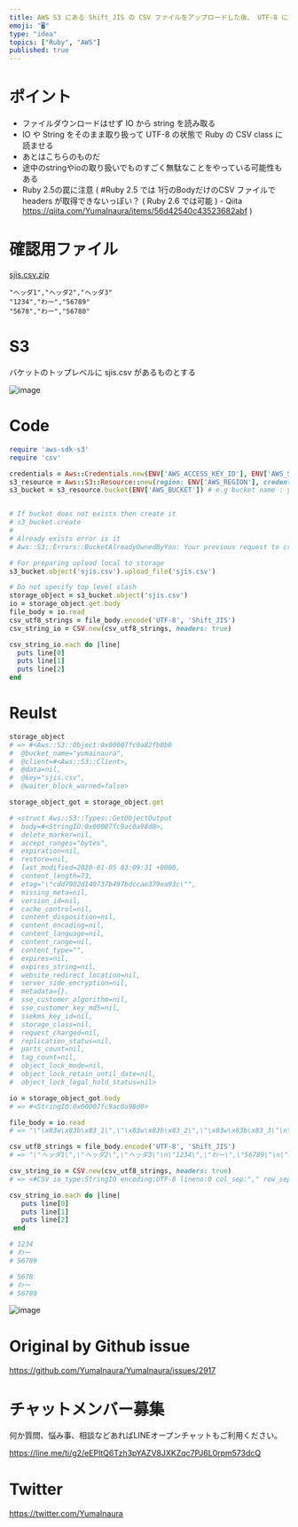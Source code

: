 ```yaml
---
title: AWS S3 にある Shift_JIS の CSV ファイルをアップロードした後、 UTF-8 に変換し、ダウンロードせずに展開する例 (
emoji: "🖥"
type: "idea"
topics: ["Ruby", "AWS"]
published: true
---
```


# ポイント

- ファイルダウンロードはせず IO から string を読み取る
- IO や String をそのまま取り扱って UTF-8 の状態で Ruby の CSV class に読ませる
- あとはこちらのものだ
- 途中のstringやioの取り扱いでものすごく無駄なことをやっている可能性もある
- Ruby 2.5の罠に注意 ( #Ruby 2.5 では 1行のBodyだけのCSV ファイルで headers が取得できないっぽい？ ( Ruby 2.6 では可能 ) - Qiita https://qiita.com/YumaInaura/items/56d42540c43523682abf  )


# 確認用ファイル

[sjis.csv.zip](https://github.com/YumaInaura/door/files/4022834/sjis.csv.zip)

```
"ヘッダ1","ヘッダ2","ヘッダ3"
"1234","わー","56789"
"5678","わー","56780"
```

# S3 

バケットのトップレベルに sjis.csv があるものとする

![image](https://user-images.githubusercontent.com/13635059/71774393-2550f180-2fb1-11ea-8503-7fdabbee5388.png)


# Code


```rb
require 'aws-sdk-s3'
require 'csv'

credentials = Aws::Credentials.new(ENV['AWS_ACCESS_KEY_ID'], ENV['AWS_SECRET_ACCESS_KEY'])
s3_resource = Aws::S3::Resource::new(region: ENV['AWS_REGION'], credentials: credentials) # e.g reagion: 'ap-northeast-1'
s3_bucket = s3_resource.bucket(ENV['AWS_BUCKET']) # e.g bucket name : yourname : in this case "yumainaura"


# If bucket does not exists then create it
# s3_bucket.create
#
# Already exists error is it
# Aws::S3::Errors::BucketAlreadyOwnedByYou: Your previous request to create the named bucket succeeded and you already own it.

# For preparing upload local to storage
s3_bucket.object('sjis.csv').upload_file('sjis.csv')

# Do not specify top level slash
storage_object = s3_bucket.object('sjis.csv')
io = storage_object.get.body
file_body = io.read
csv_utf8_strings = file_body.encode('UTF-8', 'Shift_JIS')
csv_string_io = CSV.new(csv_utf8_strings, headers: true)

csv_string_io.each do |line|
  puts line[0]
  puts line[1]
  puts line[2]
end

```

# Reulst

```rb
storage_object
# => #<Aws::S3::Object:0x00007fc9a82fb0b0
#  @bucket_name="yumainaura",
#  @client=#<Aws::S3::Client>,
#  @data=nil,
#  @key="sjis.csv",
#  @waiter_block_warned=false>

storage_object_got = storage_object.get

# <struct Aws::S3::Types::GetObjectOutput
#  body=#<StringIO:0x00007fc9ac0a98d0>,
#  delete_marker=nil,
#  accept_ranges="bytes",
#  expiration=nil,
#  restore=nil,
#  last_modified=2020-01-05 03:09:31 +0000,
#  content_length=73,
#  etag="\"cdd7902d140737b497bdccae379ea93c\"",
#  missing_meta=nil,
#  version_id=nil,
#  cache_control=nil,
#  content_disposition=nil,
#  content_encoding=nil,
#  content_language=nil,
#  content_range=nil,
#  content_type="",
#  expires=nil,
#  expires_string=nil,
#  website_redirect_location=nil,
#  server_side_encryption=nil,
#  metadata={},
#  sse_customer_algorithm=nil,
#  sse_customer_key_md5=nil,
#  ssekms_key_id=nil,
#  storage_class=nil,
#  request_charged=nil,
#  replication_status=nil,
#  parts_count=nil,
#  tag_count=nil,
#  object_lock_mode=nil,
#  object_lock_retain_until_date=nil,
#  object_lock_legal_hold_status=nil>

io = storage_object_got.body
# => #<StringIO:0x00007fc9ac0a98d0>

file_body = io.read
# => "\"\x83w\x83b\x83_1\",\"\x83w\x83b\x83_2\",\"\x83w\x83b\x83_3\"\n\"1234\",\"\x82\xED\x81[\",\"56789\"\n\"5678\",\"\x82\xED\x81[\",\"56780\""

csv_utf8_strings = file_body.encode('UTF-8', 'Shift_JIS')
# => "\"ヘッダ1\",\"ヘッダ2\",\"ヘッダ3\"\n\"1234\",\"わー\",\"56789\"\n\"5678\",\"わー\",\"56780\""

csv_string_io = CSV.new(csv_utf8_strings, headers: true)
# => <#CSV io_type:StringIO encoding:UTF-8 lineno:0 col_sep:"," row_sep:"\n" quote_char:"\"" headers:true>

csv_string_io.each do |line|
   puts line[0]
   puts line[1]
   puts line[2]
 end

# 1234
# わー
# 56789

# 5678
# わー
# 56780
```

![image](https://user-images.githubusercontent.com/13635059/71774376-b1aee480-2fb0-11ea-94b5-aad8ee6faddf.png)


# Original by Github issue

https://github.com/YumaInaura/YumaInaura/issues/2917








<!-- Update From Qiita API -->

# チャットメンバー募集


何か質問、悩み事、相談などあればLINEオープンチャットもご利用ください。

https://line.me/ti/g2/eEPltQ6Tzh3pYAZV8JXKZqc7PJ6L0rpm573dcQ





# Twitter


https://twitter.com/YumaInaura


<!-- Update From Qiita API -->


